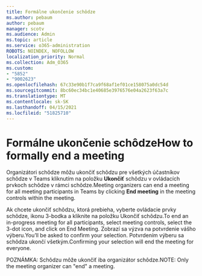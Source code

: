 ```yaml
---
title: Formálne ukončenie schôdze
ms.author: pebaum
author: pebaum
manager: scotv
ms.audience: Admin
ms.topic: article
ms.service: o365-administration
ROBOTS: NOINDEX, NOFOLLOW
localization_priority: Normal
ms.collection: Adm_O365
ms.custom:
- "5852"
- "9002623"
ms.openlocfilehash: 67c33e90b1f7ca9f68af1ef01ce158075a0dc54d
ms.sourcegitcommit: 8bc60ec34bc1e40685e3976576e04a2623f63a7c
ms.translationtype: MT
ms.contentlocale: sk-SK
ms.lasthandoff: 04/15/2021
ms.locfileid: "51825710"
---
```

# <a name="how-to-formally-end-a-meeting"></a><span data-ttu-id="6d9e6-102">Formálne ukončenie schôdze</span><span class="sxs-lookup"><span data-stu-id="6d9e6-102">How to formally end a meeting</span></span>

<span data-ttu-id="6d9e6-103">Organizátori schôdze môžu ukončiť schôdzu pre všetkých účastníkov schôdze v Teams kliknutím na položku **Ukončiť** schôdzu v ovládacích prvkoch schôdze v rámci schôdze.</span><span class="sxs-lookup"><span data-stu-id="6d9e6-103">Meeting organizers can end a meeting for all meeting participants in Teams by clicking **End meeting** in the meeting controls within the meeting.</span></span>  

<span data-ttu-id="6d9e6-104">Ak chcete ukončiť schôdzu, ktorá prebieha, vyberte ovládacie prvky schôdze, ikonu 3-bodka a kliknite na položku Ukončiť schôdzu.</span><span class="sxs-lookup"><span data-stu-id="6d9e6-104">To end an in-progress meeting for all participants, select meeting controls, select the 3-dot icon, and click on End Meeting.</span></span> <span data-ttu-id="6d9e6-105">Zobrazí sa výzva na potvrdenie vášho výberu.</span><span class="sxs-lookup"><span data-stu-id="6d9e6-105">You’ll be asked to confirm your selection.</span></span> <span data-ttu-id="6d9e6-106">Potvrdením výberu sa schôdza ukončí všetkým.</span><span class="sxs-lookup"><span data-stu-id="6d9e6-106">Confirming your selection will end the meeting for everyone.</span></span>

<span data-ttu-id="6d9e6-107">POZNÁMKA: Schôdzu môže ukončiť iba organizátor schôdze.</span><span class="sxs-lookup"><span data-stu-id="6d9e6-107">NOTE: Only the meeting organizer can "end" a meeting.</span></span>